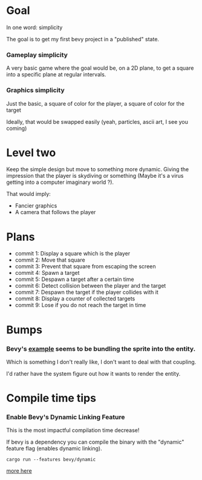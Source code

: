 # Goal

In one word: simplicity

The goal is to get my first bevy project in a "published" state.

### Gameplay simplicity

A very basic game where the goal would be, on a 2D plane, to get a square into a specific plane at regular intervals.

### Graphics simplicity

Just the basic, a square of color for the player, a square of color for the target

Ideally, that would be swapped easily (yeah, particles, ascii art, I see you coming)

# Level two

Keep the simple design but move to something more dynamic. Giving the impression that the player is skydiving or something (Maybe it's a virus getting into a computer imaginary world ?).

That would imply:
- Fancier graphics
- A camera that follows the player

# Plans

- commit 1: Display a square which is the player
- commit 2: Move that square
- commit 3: Prevent that square from escaping the screen
- commit 4: Spawn a target
- commit 5: Despawn a target after a certain time
- commit 6: Detect collision between the player and the target
- commit 7: Despawn the target if the player collides with it
- commit 8: Display a counter of collected targets
- commit 9: Lose if you do not reach the target in time

# Bumps

### Bevy's [example](https://github.com/bevyengine/bevy/blob/latest/examples/2d/move_sprite.rs) seems to be bundling the sprite into the entity.

Which is something I don't really like, I don't want to deal with that coupling.

I'd rather have the system figure out how it wants to render the entity.

# Compile time tips

### Enable Bevy's Dynamic Linking Feature

This is the most impactful compilation time decrease! 

If bevy is a dependency you can compile the binary with the "dynamic" feature flag (enables dynamic linking).

`cargo run --features bevy/dynamic`

[more here](https://bevy-cheatbook.github.io/pitfalls/performance.html)